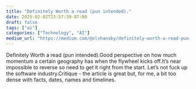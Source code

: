 ```yaml
---
title: "Definitely Worth a read (pun intended)."
date: 2025-02-02T23:57:39-07:00
draft: false
tags: ["ai"]
categories: ["Technology", "AI"]
medium_url: "https://medium.com/@olshansky/definitely-worth-a-read-pun-intended-1f0c26d9420b"
---
```


Definitely Worth a read (pun intended).Good perspective on how much momentum a certain geography has when the flywheel kicks off.It’s near impossible to reverse so need to get it right from the start. Let’s not fuck up the software industry.Critique - the article is great but, for me, a bit too dense with facts, dates, names and timelines.
